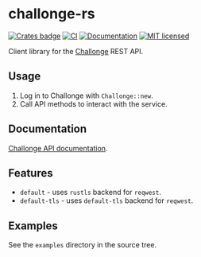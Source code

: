 # challonge-rs 
[![Crates badge](https://img.shields.io/crates/v/challonge.svg)](https://crates.io/crates/challonge-rs)
[![CI](https://github.com/vityafx/challonge-rs/actions/workflows/ci.yml/badge.svg)](https://github.com/vityafx/challonge-rs/actions/workflows/ci.yml)
[![Documentation](https://docs.rs/challonge/badge.svg)](https://docs.rs/challonge)
[![MIT licensed](https://img.shields.io/badge/license-MIT-blue.svg)](./LICENSE)


Client library for the [Challonge](https://challonge.com) REST API.

## Usage
 1. Log in to Challonge with `Challonge::new`.
 2. Call API methods to interact with the service.

## Documentation
[Challonge API documentation](http://api.challonge.com/ru/v1/documents).

## Features
- `default` - uses `rustls` backend for `reqwest`.
- `default-tls` - uses `default-tls` backend for `reqwest`.

## Examples
See the `examples` directory in the source tree.

